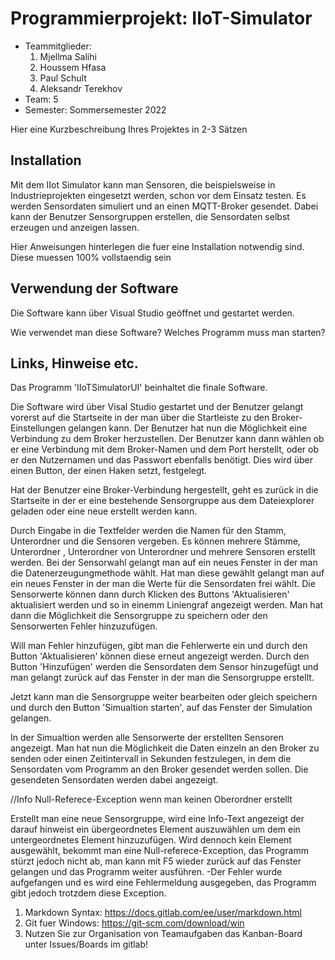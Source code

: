 # Programmierprojekt: IIoT-Simulator

* Teammitglieder:
	1. Mjellma Salihi
	2. Houssem Hfasa
	3. Paul Schult
	4. Aleksandr Terekhov
* Team: 5
* Semester: Sommersemester 2022

Hier eine Kurzbeschreibung Ihres Projektes in 2-3 Sätzen

## Installation

Mit dem IIot Simulator kann man Sensoren, die beispielsweise in Industrieprojekten
eingesetzt werden, schon vor dem Einsatz testen. Es werden Sensordaten simuliert 
und an einen MQTT-Broker gesendet. Dabei kann der Benutzer Sensorgruppen erstellen,
die Sensordaten selbst erzeugen und anzeigen lassen.


Hier Anweisungen hinterlegen die fuer eine Installation notwendig sind. Diese muessen 100% vollstaendig sein

## Verwendung der Software

Die Software kann über Visual Studio geöffnet und gestartet werden.


Wie verwendet man diese Software? Welches Programm muss man starten?

## Links, Hinweise etc.

Das Programm 'IIoTSimulatorUI' beinhaltet die finale Software. 

Die Software wird über Visal Studio gestartet und der Benutzer gelangt vorerst 
auf die Startseite in der man über die Startleiste zu den Broker-Einstellungen gelangen kann.
Der Benutzer hat nun die Möglichkeit eine Verbindung zu dem Broker herzustellen.
Der Benutzer kann dann wählen ob er eine Verbindung mit dem Broker-Namen und
dem Port herstellt, oder ob er den Nutzernamen und das Passwort ebenfalls benötigt. 
Dies wird über einen Button, der einen Haken setzt, festgelegt.

Hat der Benutzer eine Broker-Verbindung hergestellt, geht es zurück in die 
Startseite in der er eine bestehende Sensorgruppe aus dem Dateiexplorer
geladen oder eine neue erstellt werden kann. 

Durch Eingabe in die Textfelder werden die Namen für den Stamm, Unterordner
und die Sensoren vergeben. Es können mehrere Stämme, Unterordner , Unterordner von
Unterordner und mehrere Sensoren erstellt werden. Bei der Sensorwahl gelangt man auf ein neues
Fenster in der man die Datenerzeugungmethode wählt. Hat man diese gewählt gelangt man auf
ein neues Fenster in der man die Werte für die Sensordaten frei wählt.
Die Sensorwerte können dann durch Klicken des Buttons 'Aktualisieren' aktualisiert werden
und so in einemm Liniengraf angezeigt werden. Man hat dann die Möglichkeit die Sensorgruppe zu speichern 
oder den Sensorwerten Fehler hinzuzufügen.

Will man Fehler hinzufügen, gibt man die Fehlerwerte ein und durch den Button
'Aktualisieren' können diese erneut angezeigt werden. Durch den Button 'Hinzufügen'
werden die Sensordaten dem Sensor hinzugefügt und man gelangt zurück auf das Fenster
in der man die Sensorgruppe erstellt.

Jetzt kann man die Sensorgruppe weiter bearbeiten oder gleich
speichern und durch den Button 'Simualtion starten', auf das Fenster der
Simulation gelangen.

In der Simualtion werden alle Sensorwerte der erstellten Sensoren angezeigt.
Man hat nun die Möglichkeit die Daten einzeln an den Broker zu senden oder
einen Zeitintervall in Sekunden festzulegen, in dem die Sensordaten
vom Programm an den Broker gesendet werden sollen. Die gesendeten Sensordaten werden 
dabei angezeigt.


//Info
Null-Referece-Exception wenn man keinen Oberordner erstellt

Erstellt man eine neue Sensorgruppe, wird eine Info-Text angezeigt
der darauf hinweist ein übergeordnetes Element auszuwählen um dem ein
untergeordnetes Element hinzuzufügen. Wird dennoch kein Element ausgewählt,
bekommt man eine Null-referece-Exception, das Programm stürzt jedoch nicht ab,
man kann mit F5 wieder zurück auf das Fenster gelangen und das Programm
weiter ausführen. -Der Fehler wurde aufgefangen und es wird eine Fehlermeldung 
ausgegeben, das Programm
gibt jedoch trotzdem diese Exception.

1. Markdown Syntax: https://docs.gitlab.com/ee/user/markdown.html
2. Git fuer Windows: https://git-scm.com/download/win
3. Nutzen Sie zur Organisation von Teamaufgaben das Kanban-Board unter Issues/Boards im gitlab!

